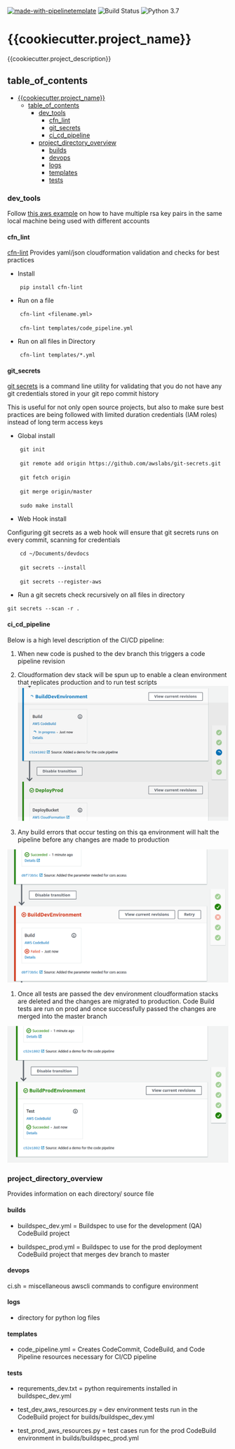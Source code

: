 [![made-with-pipelinetemplate](https://img.shields.io/badge/Made%20with-pipelinetemplate-blue.svg)](https://github.com/rrigato/pipelinetemplate.git) ![Build Status](https://img.shields.io/badge/Build%20Status-unknown-orange) ![Python 3.7](https://img.shields.io/badge/python-3.7-blue.svg) 

# {{cookiecutter.project_name}}
{{cookiecutter.project_description}}


## table_of_contents


- [{{cookiecutter.project_name}}](#cookiecutterproject_name)
  - [table_of_contents](#table_of_contents)
    - [dev_tools](#dev_tools)
      - [cfn_lint](#cfn_lint)
      - [git_secrets](#git_secrets)
      - [ci_cd_pipeline](#ci_cd_pipeline)
    - [project_directory_overview](#project_directory_overview)
      - [builds](#builds)
      - [devops](#devops)
      - [logs](#logs)
      - [templates](#templates)
      - [tests](#tests)





### dev_tools

Follow [this aws example](https://forums.aws.amazon.com/thread.jspa?threadID=228206) on how to have multiple rsa key pairs in the same local machine being used with different accounts

#### cfn_lint
[cfn-lint](https://github.com/aws-cloudformation/cfn-python-lint.git) Provides yaml/json cloudformation validation and checks for best practices

- Install

```
    pip install cfn-lint
```

- Run on a file
```
    cfn-lint <filename.yml>

    cfn-lint templates/code_pipeline.yml
```

- Run on all files in Directory
```
    cfn-lint templates/*.yml
```


#### git_secrets

[git secrets](https://github.com/awslabs/git-secrets.git) is a command line utility for validating that you do not have any git credentials stored in your git repo commit history

This is useful for not only open source projects, but also to make sure best practices are being followed with limited duration credentials (IAM roles) instead of long term access keys

- Global install

```
    git init

    git remote add origin https://github.com/awslabs/git-secrets.git

    git fetch origin

    git merge origin/master

    sudo make install
```

- Web Hook install

Configuring git secrets as a web hook will ensure that git secrets runs on every commit, scanning for credentials
```
    cd ~/Documents/devdocs

    git secrets --install

    git secrets --register-aws
```


- Run a git secrets check recursively on all files in directory

```
git secrets --scan -r .
```

#### ci_cd_pipeline
Below is a high level description of the CI/CD pipeline:

1) When new code is pushed to the dev branch this triggers a code pipeline revision

2) Cloudformation dev stack will be spun up to enable a clean environment that replicates production and to run test scripts
![Building Dev Environment](devops/images/pipeline_demo_2.png )

3) Any build errors that occur testing on this qa environment will halt the pipeline before any changes are made to production

![Dev Code Build Failure](devops/images/pipeline_demo_3.png )


1) Once all tests are passed the dev environment cloudformation stacks are deleted and the changes are migrated to production. Code Build tests are run on prod and once successfully passed the changes are merged into the master branch

![Prod Build](devops/images/pipeline_demo_4.png )



### project_directory_overview
Provides information on each directory/ source file

#### builds

- buildspec_dev.yml = Buildspec to use for the development (QA)
    CodeBuild project

- buildspec_prod.yml = Buildspec to use for the prod deployment CodeBuild project that merges dev branch to master

#### devops

ci.sh = miscellaneous awscli commands to configure environment

#### logs
- directory for python log files


#### templates

- code_pipeline.yml = Creates CodeCommit, CodeBuild, and Code Pipeline resources necessary for CI/CD pipeline


#### tests

- requrements_dev.txt = python requirements installed in buildspec_dev.yml

- test_dev_aws_resources.py = dev environment tests run in the CodeBuild project for builds/buildspec_dev.yml

- test_prod_aws_resources.py = test cases run for the prod CodeBuild environment in builds/buildspec_prod.yml